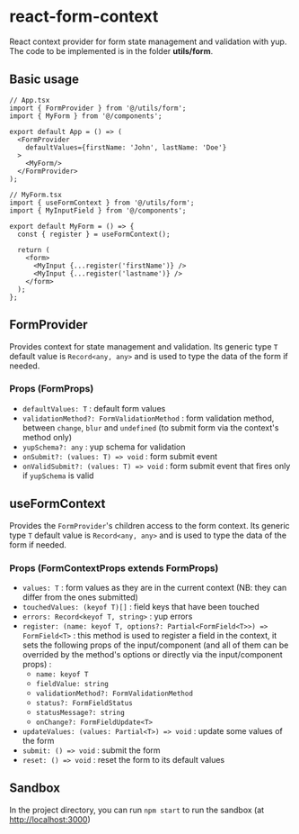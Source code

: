 # react-form-context

React context provider for form state management and validation with yup.
The code to be implemented is in the folder **utils/form**.

## Basic usage

```tsx
// App.tsx
import { FormProvider } from '@/utils/form';
import { MyForm } from '@/components';

export default App = () => (
  <FormProvider
    defaultValues={firstName: 'John', lastName: 'Doe'}
  >
    <MyForm/>
  </FormProvider>
);
```

```tsx
// MyForm.tsx
import { useFormContext } from '@/utils/form';
import { MyInputField } from '@/components';

export default MyForm = () => {
  const { register } = useFormContext();

  return (
    <form>
      <MyInput {...register('firstName')} />
      <MyInput {...register('lastname')} />
    </form>
  );
};
```

## FormProvider<T>

Provides context for state management and validation.
Its generic type `T` default value is `Record<any, any>` and is used to type the data of the form if needed.

### Props (FormProps<T>)

- `defaultValues: T` : default form values
- `validationMethod?: FormValidationMethod` : form validation method, between `change`, `blur` and `undefined` (to submit form via the context's method only)
- `yupSchema?: any` : yup schema for validation
- `onSubmit?: (values: T) => void` : form submit event
- `onValidSubmit?: (values: T) => void` : form submit event that fires only if `yupSchema` is valid

## useFormContext<T>

Provides the `FormProvider`'s children access to the form context.
Its generic type `T` default value is `Record<any, any>` and is used to type the data of the form if needed.

### Props (FormContextProps<T> extends FormProps<T>)

- `values: T` : form values as they are in the current context (NB: they can differ from the ones submitted)
- `touchedValues: (keyof T)[]` : field keys that have been touched
- `errors: Record<keyof T, string>` : yup errors
- `register: (name: keyof T, options?: Partial<FormField<T>>) => FormField<T>` : this method is used to register a field in the context, it sets the following props of the input/component (and all of them can be overrided by the method's options or directly via the input/component props) :
  - `name: keyof T`
  - `fieldValue: string`
  - `validationMethod?: FormValidationMethod`
  - `status?: FormFieldStatus`
  - `statusMessage?: string`
  - `onChange?: FormFieldUpdate<T>`
- `updateValues: (values: Partial<T>) => void` : update some values of the form
- `submit: () => void` : submit the form
- `reset: () => void` : reset the form to its default values

## Sandbox

In the project directory, you can run `npm start` to run the sandbox (at [http://localhost:3000](http://localhost:3000))
